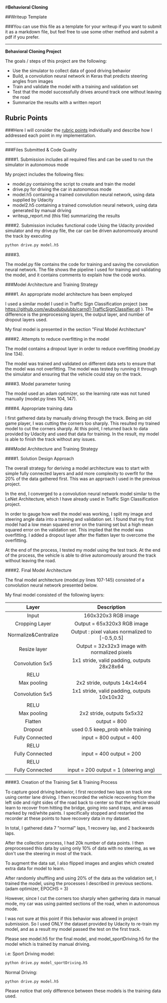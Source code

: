 #**Behavioral Cloning** 

##Writeup Template

###You can use this file as a template for your writeup if you want to submit it as a markdown file, but feel free to use some other method and submit a pdf if you prefer.

---

**Behavioral Cloning Project**

The goals / steps of this project are the following:
* Use the simulator to collect data of good driving behavior
* Build, a convolution neural network in Keras that predicts steering angles from images
* Train and validate the model with a training and validation set
* Test that the model successfully drives around track one without leaving the road
* Summarize the results with a written report

## Rubric Points
###Here I will consider the [rubric points](https://review.udacity.com/#!/rubrics/432/view) individually and describe how I addressed each point in my implementation.  

---
###Files Submitted & Code Quality

####1. Submission includes all required files and can be used to run the simulator in autonomous mode

My project includes the following files:
* model.py containing the script to create and train the model
* drive.py for driving the car in autonomous mode
* model.h5 containing a trained convolution neural network, using data supplied by Udacity
* model2.h5 containing a trained convolution neural network, using data generated by manual driving
* writeup_report.md (this file) summarizing the results

####2. Submission includes functional code
Using the Udacity provided simulator and my drive.py file, the car can be driven autonomously around the track by executing 
```sh
python drive.py model.h5
```

####3. 

The model.py file contains the code for training and saving the convolution neural network. The file shows the pipeline I used for training and validating the model, and it contains comments to explain how the code works.

###Model Architecture and Training Strategy

####1. An appropriate model architecture has been employed

I used a similar model I used in Traffic Sign Classification project (see https://github.com/wubudubulubb/carnd1-TrafficSignClassifier.git ). 
The difference is the preprocessing layers, the output layer, and number of dropout layers used.

My final model is presented in the section "Final Model Architecture"
 
####2. Attempts to reduce overfitting in the model

The model contains a dropout layer in order to reduce overfitting (model.py line 134). 

The model was trained and validated on different data sets to ensure that the model was not overfitting. The model was tested by running it through the simulator and ensuring that the vehicle could stay on the track.

####3. Model parameter tuning

The model used an adam optimizer, so the learning rate was not tuned manually (model.py lines 104, 147).

####4. Appropriate training data

I first gathered data by manually driving through the track. Being an old game player, I was cutting the corners too sharply. This resulted my trained model to cut the corners sharply. At this point, I returned back to data provided by Udacity and used that data for training. In the result, my model is able to finish the track without any issues.

###Model Architecture and Training Strategy

####1. Solution Design Approach

The overall strategy for deriving a model architecture was to start with simple fully connected layers and add more complexity to overfit for the 20% of the data gathered first. This was an approach I used in the previous project.

In the end, I converged to a convolution neural network model similar to the LeNet Architecture, which I have already used in Traffic Sign Classification project. 

In order to gauge how well the model was working, I split my image and steering angle data into a training and validation set. I found that my first model had a low mean squared error on the training set but a high mean squared error on the validation set. This implied that the model was overfitting. 
I added a dropout layer after the flatten layer to overcome the overfitting.

At the end of the process, I tested my model using the test track. At the end of the process, the vehicle is able to drive autonomously around the track without leaving the road.

####2. Final Model Architecture

The final model architecture (model.py lines 107-145) consisted of a convolution neural network presented below.

My final model consisted of the following layers:

| Layer         		|     Description	        					| 
|:---------------------:|:---------------------------------------------:| 
| Input         		| 160x320x3 RGB image   						|
| Cropping Layer        | Output = 65x320x3 RGB image                   |
| Normalize&Centralize  | Output : pixel values normalized to [-0.5,0.5]|
| Resize layer          | Output = 32x32x3 image with normalized pixels |
| Convolution 5x5       | 1x1 stride, valid padding, outputs 28x28x64 	|
| RELU					|												|
| Max pooling	      	| 2x2 stride,  outputs 14x14x64 				|
| Convolution 5x5	    | 1x1 stride, valid padding, outputs 10x10x32	|
| RELU		            |              									|
| Max pooling	      	| 2x2 stride,  outputs 5x5x32   				|
| Flatten				| output = 800									|
| Dropout               | used 0.5 keep_prob while training             |
| Fully Connected       | input = 800 output = 400                      |
| RELU		            |              									|
| Fully Connected       | input = 400 output = 200                      |
| RELU		            |              									|
| Fully Connected       | input = 200 output = 1 (steering ang)         |

####3. Creation of the Training Set & Training Process

To capture good driving behavior, I first recorded two laps on track one using center lane driving. 
I then recorded the vehicle recovering from the left side and right sides of the road back to center so that the vehicle would learn to recover from hitting the bridge, going into sand traps, and areas marked by red/white paints. I specifically stopped and restarted the recorder at these points to have recovery data in my dataset.

In total, I gathered data 7 "normal" laps, 1 recovery lap, and 2 backwards laps.

After the collection process, I had 20k number of data points. I then preprocessed this data by using only 10% of data with no steering, as we don't use the steering in most of the track.

To augment the data sat, I also flipped images and angles which created extra data for model to learn.

After randomly shuffling and using 20% of the data as the validation set, I trained the model, using the processes I described in previous sections. (adam optimizer, EPOCHS = 3) 

However, since I cut the corners too sharply when gathering data in manual mode, my car was using painted sections of the road, when in autonomous mode.

I was not sure at this point if this behavior was allowed in project submission. So I used ONLY the dataset provided by Udacity to re-train my model, and as a result my model passed the test on the first track. 

Please see model.h5 for the final model, and model_sportDriving.h5 for the model which is trained by manual driving.

i.e:
Sport Driving model:
```sh
python drive.py model_sportDriving.h5
```
Normal Driving:
```sh
python drive.py model.h5
```

Please notice that only difference between these models is the training data used.